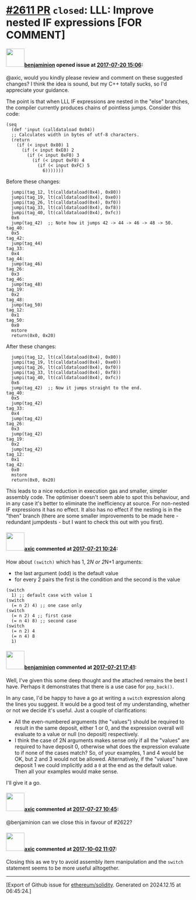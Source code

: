 # [\#2611 PR](https://github.com/ethereum/solidity/pull/2611) `closed`: LLL: Improve nested IF expressions [FOR COMMENT]

#### <img src="https://avatars.githubusercontent.com/u/20796281?u=3ade059256c951779e598bb585d7d85463f340a3&v=4" width="50">[benjaminion](https://github.com/benjaminion) opened issue at [2017-07-20 15:06](https://github.com/ethereum/solidity/pull/2611):

@axic, would you kindly please review and comment on these suggested changes?  I think the idea is sound, but my C++ totally sucks, so I'd appreciate your guidance.

The point is that when LLL IF expressions are nested in the "else" branches, the compiler currently produces chains of pointless jumps. Consider this code:

```
(seq
  (def 'input (calldataload 0x04))
  ;; Calculates width in bytes of utf-8 characters.
  (return
    (if (< input 0x80) 1
      (if (< input 0xE0) 2
        (if (< input 0xF0) 3
          (if (< input 0xF8) 4
            (if (< input 0xFC) 5
              6)))))))
```

Before these changes:

```
  jumpi(tag_12, lt(calldataload(0x4), 0x80))
  jumpi(tag_19, lt(calldataload(0x4), 0xe0))
  jumpi(tag_26, lt(calldataload(0x4), 0xf0))
  jumpi(tag_33, lt(calldataload(0x4), 0xf8))
  jumpi(tag_40, lt(calldataload(0x4), 0xfc))
  0x6
  jump(tag_42)  ;; Note how it jumps 42 -> 44 -> 46 -> 48 -> 50.
tag_40:
  0x5
tag_42:
  jump(tag_44)
tag_33:
  0x4
tag_44:
  jump(tag_46)
tag_26:
  0x3
tag_46:
  jump(tag_48)
tag_19:
  0x2
tag_48:
  jump(tag_50)
tag_12:
  0x1
tag_50:
  0x0
  mstore
  return(0x0, 0x20)
```

After these changes:

```
  jumpi(tag_12, lt(calldataload(0x4), 0x80))
  jumpi(tag_19, lt(calldataload(0x4), 0xe0))
  jumpi(tag_26, lt(calldataload(0x4), 0xf0))
  jumpi(tag_33, lt(calldataload(0x4), 0xf8))
  jumpi(tag_40, lt(calldataload(0x4), 0xfc))
  0x6
  jump(tag_42)  ;; Now it jumps straight to the end.
tag_40:
  0x5
  jump(tag_42)
tag_33:
  0x4
  jump(tag_42)
tag_26:
  0x3
  jump(tag_42)
tag_19:
  0x2
  jump(tag_42)
tag_12:
  0x1
tag_42:
  0x0
  mstore
  return(0x0, 0x20)
```

This leads to a nice reduction in execution gas and smaller, simpler assembly code.  The optimiser doesn't seem able to spot this behaviour, and in any case it's better to eliminate the inefficiency at source. For non-nested IF expressions it has no effect. It also has no effect if the nesting is in the "then" branch (there are some smaller improvements to be made here - redundant jumpdests - but I want to check this out with you first).

#### <img src="https://avatars.githubusercontent.com/u/20340?v=4" width="50">[axic](https://github.com/axic) commented at [2017-07-21 10:24](https://github.com/ethereum/solidity/pull/2611#issuecomment-316965921):

How about `(switch)` which has 1, 2*N or 2*N+1 arguments:
- the last argument (odd) is the default value
- for every 2 pairs the first is the condition and the second is the value

```
(switch
  1) ;; default case with value 1
(switch
  (= n 2) 4) ;; one case only
(switch
  (= n 2) 4 ;; first case
  (= n 4) 8) ;; second case
(switch
  (= n 2) 4
  (= n 4) 8
  1)
```

#### <img src="https://avatars.githubusercontent.com/u/20796281?u=3ade059256c951779e598bb585d7d85463f340a3&v=4" width="50">[benjaminion](https://github.com/benjaminion) commented at [2017-07-21 17:41](https://github.com/ethereum/solidity/pull/2611#issuecomment-317065825):

Well, I've given this some deep thought and the attached remains the best I have. Perhaps it demonstrates that there is a use case for `pop_back()`.

In any case, I'd be happy to have a go at writing a `switch` expression along the lines you suggest. It would be a good test of my understanding, whether or not we decide it's useful. Just a couple of clarifications:

 * All the even-numbered arguments (the "values") should be required to result in the same deposit, either 1 or 0, and the expression overall will evaluate to a value or null (no deposit) respectively.
 * I think the case of 2N arguments makes sense only if all the "values" are required to have deposit 0, otherwise what does the expression evaluate to if none of the cases match? So, of your examples, 1 and 4 would be OK, but 2 and 3 would not be allowed. Alternatively, if the "values" have deposit 1 we could implicitly add a `0` at the end as the default value. Then all your examples would make sense.

I'll give it a go.

#### <img src="https://avatars.githubusercontent.com/u/20340?v=4" width="50">[axic](https://github.com/axic) commented at [2017-07-27 10:45](https://github.com/ethereum/solidity/pull/2611#issuecomment-318327037):

@benjaminion can we close this in favour of #2622?

#### <img src="https://avatars.githubusercontent.com/u/20340?v=4" width="50">[axic](https://github.com/axic) commented at [2017-10-02 11:07](https://github.com/ethereum/solidity/pull/2611#issuecomment-333504289):

Closing this as we try to avoid assembly item manipulation and the `switch` statement seems to be more useful alltogether.


-------------------------------------------------------------------------------



[Export of Github issue for [ethereum/solidity](https://github.com/ethereum/solidity). Generated on 2024.12.15 at 06:45:24.]
